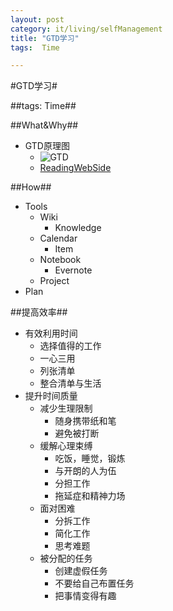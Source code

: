 ```yaml
---
layout: post
category: it/living/selfManagement
title: "GTD学习"
tags:  Time

---
```

#GTD学习#



##tags: Time##



##What&Why##
* GTD原理图
  * ![GTD](http://pic.yupoo.com/qianjigui/CtUtHgqw/4LTWR.jpg)
  * [ReadingWebSide](http://kb.cnblogs.com/page/139579/)



##How##
* Tools
  * Wiki
    * Knowledge
  * Calendar
    * Item
  * Notebook
    * Evernote
  * Project
* Plan



##提高效率##
* 有效利用时间
  * 选择值得的工作
  * 一心三用
  * 列张清单
  * 整合清单与生活
* 提升时间质量
  * 减少生理限制
    * 随身携带纸和笔
    * 避免被打断
  * 缓解心理束缚
    * 吃饭，睡觉，锻炼
    * 与开朗的人为伍
    * 分担工作
    * 拖延症和精神力场
  * 面对困难
    * 分拆工作
    * 简化工作
    * 思考难题
  * 被分配的任务
    * 创建虚假任务
    * 不要给自己布置任务
    * 把事情变得有趣
